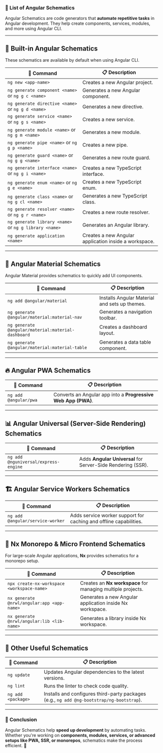 ### 📌 **List of Angular Schematics**  

Angular Schematics are code generators that **automate repetitive tasks** in Angular development. They help create components, services, modules, and more using Angular CLI.

---

## 🚀 **Built-in Angular Schematics**  

These schematics are available by default when using Angular CLI.

| 📌 Command | 📋 Description |
|------------|---------------|
| `ng new <app-name>` | Creates a new Angular project. |
| `ng generate component <name>` or `ng g c <name>` | Generates a new Angular component. |
| `ng generate directive <name>` or `ng g d <name>` | Generates a new directive. |
| `ng generate service <name>` or `ng g s <name>` | Creates a new service. |
| `ng generate module <name>` or `ng g m <name>` | Generates a new module. |
| `ng generate pipe <name>` or `ng g p <name>` | Creates a new pipe. |
| `ng generate guard <name>` or `ng g g <name>` | Generates a new route guard. |
| `ng generate interface <name>` or `ng g i <name>` | Creates a new TypeScript interface. |
| `ng generate enum <name>` or `ng g e <name>` | Creates a new TypeScript enum. |
| `ng generate class <name>` or `ng g cl <name>` | Generates a new TypeScript class. |
| `ng generate resolver <name>` or `ng g r <name>` | Creates a new route resolver. |
| `ng generate library <name>` or `ng g library <name>` | Generates an Angular library. |
| `ng generate application <name>` | Creates a new Angular application inside a workspace. |

---

## 🎨 **Angular Material Schematics**  

Angular Material provides schematics to quickly add UI components.

| 📌 Command | 📋 Description |
|------------|---------------|
| `ng add @angular/material` | Installs Angular Material and sets up themes. |
| `ng generate @angular/material:material-nav` | Generates a navigation toolbar. |
| `ng generate @angular/material:material-dashboard` | Creates a dashboard layout. |
| `ng generate @angular/material:material-table` | Generates a data table component. |

---

## 🔥 **Angular PWA Schematics**  

| 📌 Command | 📋 Description |
|------------|---------------|
| `ng add @angular/pwa` | Converts an Angular app into a **Progressive Web App (PWA)**. |

---

## 📊 **Angular Universal (Server-Side Rendering) Schematics**  

| 📌 Command | 📋 Description |
|------------|---------------|
| `ng add @nguniversal/express-engine` | Adds **Angular Universal** for Server-Side Rendering (SSR). |

---

## 🏗️ **Angular Service Workers Schematics**  

| 📌 Command | 📋 Description |
|------------|---------------|
| `ng add @angular/service-worker` | Adds service worker support for caching and offline capabilities. |

---

## 🎯 **Nx Monorepo & Micro Frontend Schematics**  

For large-scale Angular applications, **Nx** provides schematics for a monorepo setup.

| 📌 Command | 📋 Description |
|------------|---------------|
| `npx create-nx-workspace <workspace-name>` | Creates an **Nx workspace** for managing multiple projects. |
| `nx generate @nrwl/angular:app <app-name>` | Generates a new Angular application inside Nx workspace. |
| `nx generate @nrwl/angular:lib <lib-name>` | Generates a library inside Nx workspace. |

---

## 🚀 **Other Useful Schematics**  

| 📌 Command | 📋 Description |
|------------|---------------|
| `ng update` | Updates Angular dependencies to the latest versions. |
| `ng lint` | Runs the linter to check code quality. |
| `ng add <package>` | Installs and configures third-party packages (e.g., `ng add @ng-bootstrap/ng-bootstrap`). |

---

### 🎯 **Conclusion**  

Angular Schematics help **speed up development** by automating tasks. Whether you're working on **components, modules, services, or advanced setups like PWA, SSR, or monorepos**, schematics make the process efficient. 🚀  

